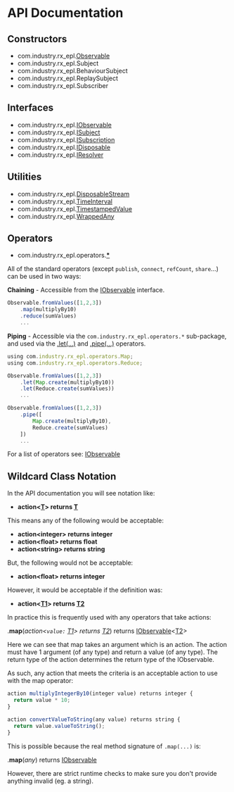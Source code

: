 
# API Documentation

## Constructors
- com.industry.rx_epl.[Observable](constructors/Observable.md#observable)
- com.industry.rx_epl.Subject
- com.industry.rx_epl.BehaviourSubject
- com.industry.rx_epl.ReplaySubject
- com.industry.rx_epl.Subscriber 

## Interfaces
- com.industry.rx_epl.[IObservable](interfaces/IObservable.md#iobservable)
- com.industry.rx_epl.[ISubject](interfaces/ISubject.md#isubject)
- com.industry.rx_epl.[ISubscription](interfaces/ISubscription.md#isubscription)
- com.industry.rx_epl.[IDisposable](interfaces/IDisposable.md#idisposable)
- com.industry.rx_epl.[IResolver](interfaces/IResolver.md#iresolver)

## Utilities

- com.industry.rx_epl.[DisposableStream](utilities/DisposableStream.md#disposablestream)
- com.industry.rx_epl.[TimeInterval](utilities/TimeInterval.md#timeinterval)
- com.industry.rx_epl.[TimestampedValue](utilities/TimestampedValue.md#timestampedvalue)
- com.industry.rx_epl.[WrappedAny](utilities/WrappedAny.md#wrappedany)

## Operators
- com.industry.rx_epl.operators.[**\***](interfaces/IObservable.md#operators-and-methods)

All of the standard operators (except `publish`, `connect`, `refCount`, `share`...) can be used in two ways:

**Chaining** - Accessible from the [IObservable](interfaces/IObservable.md#iobservable) interface.
```javascript
Observable.fromValues([1,2,3])
	.map(multiplyBy10)
	.reduce(sumValues)
	...
```
**Piping** - Accessible via the `com.industry.rx_epl.operators.*` sub-package, and used via the [.let(...)](interfaces/IObservable.md#let) and [.pipe(...)](interfaces/IObservable.md#pipe) operators.
```javascript
using com.industry.rx_epl.operators.Map;
using com.industry.rx_epl.operators.Reduce;

Observable.fromValues([1,2,3])
	.let(Map.create(multiplyBy10))
	.let(Reduce.create(sumValues))
	...

Observable.fromValues([1,2,3])
	.pipe([
		Map.create(multiplyBy10),
		Reduce.create(sumValues)
	])
	...
```

For a list of operators see: [IObservable](interfaces/IObservable.md#iobservable)


## Wildcard Class Notation

In the API documentation you will see notation like:

- **action<[T](/#wildcard-class-notation)> returns [T](/#wildcard-class-notation)**

This means any of the following would be acceptable:

- **action\<integer> returns integer**<br/>
- **action\<float> returns float**<br/>
- **action\<string> returns string**

But, the following would not be acceptable:

- **action\<float> returns integer**<br/>

However, it would be acceptable if the definition was:

- **action<[T1](/#wildcard-class-notation)> returns [T2](/#wildcard-class-notation)**

In practice this is frequently used with any operators that take actions:

.**map**(*action<`value:` [T1](#wildcard-class-notation)> returns [T2](#wildcard-class-notation)*) returns [IObservable](#iobservable)<[T2](#wildcard-class-notation)>

Here we can see that map takes an argument which is an action. The action must have 1 argument (of any type) and return a value (of any type). 
The return type of the action determines the return type of the IObservable.

As such, any action that meets the criteria is an acceptable action to use with the map operator:

```javascript
action multiplyIntegerBy10(integer value) returns integer {
  return value * 10;
}
```
```javascript
action convertValueToString(any value) returns string {
  return value.valueToString();
}
```

This is possible because the real method signature of `.map(...)` is:

.**map**(*any*) returns [IObservable](#iobservable)

However, there are strict runtime checks to make sure you don't provide anything invalid (eg. a string).
